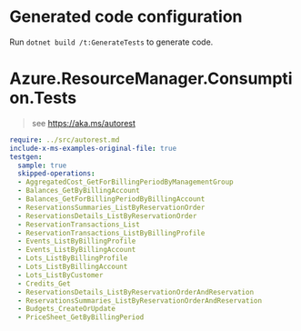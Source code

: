 # Generated code configuration

Run `dotnet build /t:GenerateTests` to generate code.

# Azure.ResourceManager.Consumption.Tests

> see https://aka.ms/autorest
``` yaml
require: ../src/autorest.md
include-x-ms-examples-original-file: true
testgen:
  sample: true
  skipped-operations:
  - AggregatedCost_GetForBillingPeriodByManagementGroup
  - Balances_GetByBillingAccount
  - Balances_GetForBillingPeriodByBillingAccount
  - ReservationsSummaries_ListByReservationOrder
  - ReservationsDetails_ListByReservationOrder
  - ReservationTransactions_List
  - ReservationTransactions_ListByBillingProfile
  - Events_ListByBillingProfile
  - Events_ListByBillingAccount
  - Lots_ListByBillingProfile
  - Lots_ListByBillingAccount
  - Lots_ListByCustomer
  - Credits_Get
  - ReservationsDetails_ListByReservationOrderAndReservation
  - ReservationsSummaries_ListByReservationOrderAndReservation
  - Budgets_CreateOrUpdate
  - PriceSheet_GetByBillingPeriod
```
